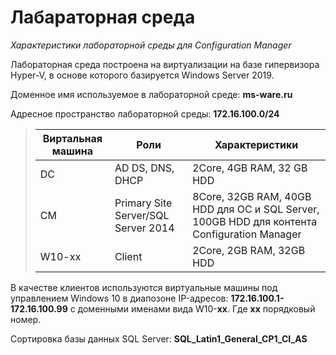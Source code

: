 # Лабараторная среда

*Характеристики лабораторной среды для Configuration Manager*

Лабораторная среда построена на виртуализации на базе гипервизора Hyper-V, в основе которого базируется Windows Server 2019.

Доменное имя используемое в лабораторной среде: **ms-ware.ru**

Адресное пространство лабораторной среды: **172.16.100.0/24**


>| Виртальная машина	| Роли	| Характеристики |
>|-------------------|-------|----------------|
>| DC |	AD DS, DNS, DHCP |	2Core, 4GB RAM, 32 GB HDD |
>| CM |	Primary Site Server/SQL Server 2014	| 8Core, 32GB RAM, 40GB HDD для ОС и SQL Server, 100GB HDD для контента Configuration Manager |
>| W10-xx |	Client |	2Core, 2GB RAM, 32GB HDD |


В качестве клиентов используются виртуальные машины под управлением Windows 10 в диапозоне IP-адресов: **172.16.100.1-172.16.100.99** с доменными именами вида W10-**xx**. Где **xx** порядковый номер.

Сортировка базы данных SQL Server: **SQL_Latin1_General_CP1_CI_AS**

